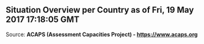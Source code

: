 ## Situation Overview per Country as of Fri, 19 May 2017 17:18:05 GMT

Source: **ACAPS (Assessment Capacities Project) - https://www.acaps.org**